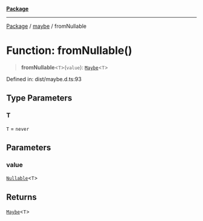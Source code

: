 [**Package**](../../README.md)

***

[Package](../../modules.md) / [maybe](../README.md) / fromNullable

# Function: fromNullable()

> **fromNullable**\<`T`\>(`value`): [`Maybe`](../type-aliases/Maybe.md)\<`T`\>

Defined in: dist/maybe.d.ts:93

## Type Parameters

### T

`T` = `never`

## Parameters

### value

[`Nullable`](../../types/type-aliases/Nullable.md)\<`T`\>

## Returns

[`Maybe`](../type-aliases/Maybe.md)\<`T`\>
